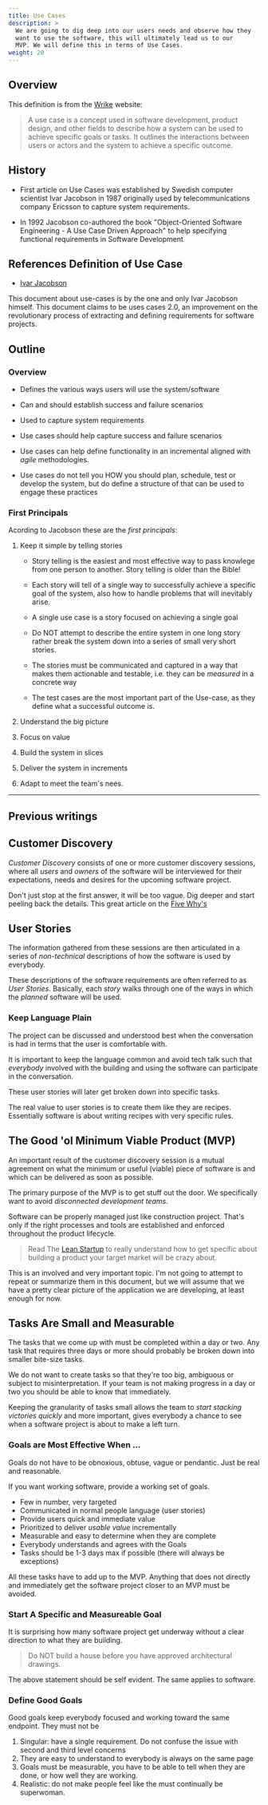 ```yaml
---
title: Use Cases
description: >
  We are going to dig deep into our users needs and observe how they
  want to use the software, this will ultimately lead us to our
  MVP. We will define this in terms of Use Cases.
weight: 20
---
```


## Overview

This definition is from the
[Wrike](https://www.wrike.com/blog/what-is-a-use-case) 
website:

> A use case is a concept used in software development, product
> design, and other fields to describe how a system can be used to
> achieve specific goals or tasks. It outlines the interactions between
> users or actors and the system to achieve a specific outcome.  

## History 

- First article on Use Cases was established by Swedish computer
  scientist Ivar Jacobson in 1987 originally used by
  telecommunications company Ericsson to capture system requirements.
   
- In 1992 Jacobson co-authored the book "Object-Oriented Software
  Engineering - A Use Case Driven Approach" to help specifying
  functional requirements in Software Development


## References Definition of Use Case

- [Ivar Jacobson](https://www.ivarjacobson.com/publications/articles/use-cases-ultimate-guide)

This document about use-cases is by the one and only Ivar Jacobson
himself. This document claims to be uses cases 2.0, an improvement on
the revolutionary process of extracting and defining requirements for
software projects.


## Outline

### Overview

- Defines the various ways users will use the system/software

- Can and should establish success and failure scenarios

- Used to capture system requirements
   
- Use cases should help capture success and failure scenarios

- Use cases can help define functionality in an incremental aligned
  with _agile_ methodologies. 
  
- Use cases do not tell you HOW you should plan, schedule, test or
  develop the system, but do define a structure of that can be used to
  engage these practices
  
### First Principals

Acording to Jacobson these are the _first principals_:

1. Keep it simple by telling stories
   - Story telling is the easiest and most effective way to
     pass knowlege from one person to another. Story telling is older
     than the Bible! 

   - Each story will tell of a single way to successfully achieve a
     specific goal of the system, also how to handle problems that
     will inevitably arise.
     
   - A single use case is a story focused on achieving a single goal
   
   - Do NOT attempt to describe the entire system in one long story
     rather break the system down into a series of small very short
     stories. 
     
   - The stories must be communicated and captured in a way that makes
     them actionable and testable, i.e. they can be _measured_ in a
     concrete way
     
   - The test cases are the most important part of the Use-case, as
     they define what a successful outcome is.


2. Understand the big picture
3. Focus on value
4. Build the system in slices
5. Deliver the system in increments
6. Adapt to meet the team's nees.




---

## Previous writings


## Customer Discovery

_Customer Discovery_ consists of one or more customer discovery
sessions, where all *users* and *owners* of the software will be
interviewed for their expectations, needs and desires for the
upcoming software project. 

Don't just stop at the first answer, it will be too vague. Dig deeper
and start peeling back the details. This great article on the
[Five Why's](https://www.mindtools.com/pages/article/newTMC_5W.htm)

## User Stories

The information gathered from these sessions are then articulated in a
series of _non-technical_ descriptions of how the software is used by
everybody.

These descriptions of the software requirements are often referred to
as _User Stories_. Basically, each _story_ walks through one of the
ways in which the _planned_ software will be used.

### Keep Language Plain

The project can be discussed and understood best when the conversation
is had in terms that the user is comfortable with.

It is important to keep the language common and avoid tech talk such
that _everybody_ involved with the building and using the software can
participate in the conversation.

These user stories will later get broken down into specific tasks.

The real value to user stories is to create them like they are
recipes. Essentially software is about writing recipes with very
specific rules.   

## The Good 'ol Minimum Viable Product (MVP)

An important result of the customer discovery session is a mutual
agreement on what the minimum or useful (viable) piece of software is and 
which can be delivered as soon as possible.

The primary purpose of the MVP is to get stuff out the door. We
specifically want to avoid _disconnected development teams_.

Software can be properly managed just like  construction project. That's only if the right processes and tools are established and enforced
throughout the product lifecycle.

> Read The [Lean Startup](http://theleanstartup.com/) to really understand how to get specific about building a product your target market will be crazy about.

This is an involved and very important topic. I'm not going to attempt to
repeat or summarize them in this document, but we will assume that we
have a pretty clear picture of the application we are developing, at
least enough for now.

## Tasks Are Small and Measurable 

The tasks that we come up with must be completed within a day or
two. Any task that requires three days or more should probably be
broken down into smaller bite-size tasks.

We do not want to create tasks so that they're too big, ambiguous or
subject to misinterpretation. If your team is not making progress in a
day or two you should be able to know that immediately.

Keeping the granularity of tasks small allows the team to _start
stacking victories quickly_ and more important, gives everybody a
chance to see when a software project is about to make a left turn.


### Goals are Most Effective When ...

Goals do not have to be obnoxious, obtuse, vague or
pendantic. Just be real and reasonable.

If you want working software, provide a working set of goals.

- Few in number, very targeted
- Communicated in normal people language (user stories)
- Provide users quick and immediate value
- Prioritized to deliver _usable value_ incrementally
- Measurable and easy to determine when they are complete
- Everybody understands and agrees with the Goals
- Tasks should be 1-3 days max if possible (there will always be exceptions)

All these tasks have to add up to the MVP. Anything that does not
directly and immediately get the software project closer to an MVP
must be avoided.

### Start A Specific and Measureable Goal

It is surprising how many software project get underway without a
clear direction to what they are building.

> Do NOT build a house before you have approved architectural
> drawings.

The above statement should be self evident. The same applies to
software.

### Define Good Goals

Good goals keep everybody focused and working toward the same
endpoint. They must not be 

1. Singular: have a single requirement. Do not confuse the issue with
   second and third level concerns
2. They are easy to understand to everybody is always on the same page
3. Goals must be measurable, you have to be able to tell when they are
   done, or how well they are working.
4. Realistic: do not make people feel like the must continually be
   superwoman.


